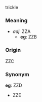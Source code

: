 trickle
### Meaning
+ _adj_: ZZA
    + __eg__: ZZB

### Origin

ZZC

### Synonym

__eg__: ZZD

+ ZZE


